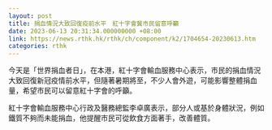 ```yaml
---
layout: post
title: 捐血情況大致回復疫前水平　紅十字會冀市民留意呼籲
date: 2023-06-13 20:31:34.000000000 +08:00
link: https://news.rthk.hk/rthk/ch/component/k2/1704654-20230613.htm
categories: rthk
---
```


今天是「世界捐血者日」，在本港，紅十字會輸血服務中心表示，市民的捐血情況大致回復新冠疫情前水平，但隨著暑期將至，不少人會外遊，可能影響整體捐血量，希望市民可以留意紅十字會的呼籲。

紅十字會輸血服務中心行政及醫務總監李卓廣表示，部分人或基於身體狀況，例如鐵質不夠而未能捐血，他提醒市民可從飲食方面著手，改善體質。
